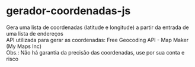 # gerador-coordenadas-js
Gera uma lista de coordenadas (latitude e longitude) a partir da entrada de uma lista de endereços  
API utilizada para gerar as coordenadas: Free Geocoding API - Map Maker (My Maps Inc)  
Obs.: Não há garantia da precisão das coordenadas, use por sua conta e risco
